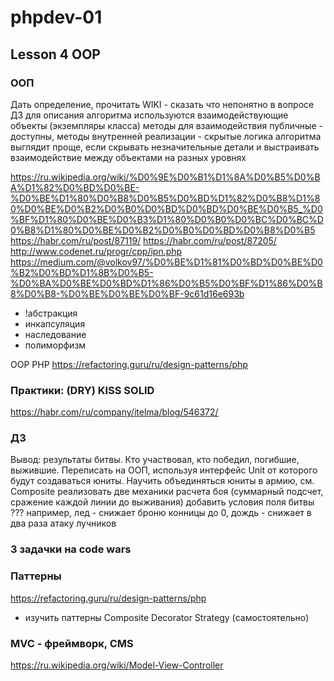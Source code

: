 # phpdev-01


## Lesson 4 OOP

### ООП
Дать определение, прочитать WIKI - сказать что непонятно в вопросе ДЗ
для описания алгоритма используются взаимодействующие объекты (экземпляры класса)
методы для взаимодействия публичные - доступны, методы внутренней реализации - скрытые
логика алгоритма выглядит проще, если скрывать незначительные детали и выстраивать взаимодействие между объектами на разных уровнях

https://ru.wikipedia.org/wiki/%D0%9E%D0%B1%D1%8A%D0%B5%D0%BA%D1%82%D0%BD%D0%BE-%D0%BE%D1%80%D0%B8%D0%B5%D0%BD%D1%82%D0%B8%D1%80%D0%BE%D0%B2%D0%B0%D0%BD%D0%BD%D0%BE%D0%B5_%D0%BF%D1%80%D0%BE%D0%B3%D1%80%D0%B0%D0%BC%D0%BC%D0%B8%D1%80%D0%BE%D0%B2%D0%B0%D0%BD%D0%B8%D0%B5
https://habr.com/ru/post/87119/
https://habr.com/ru/post/87205/
http://www.codenet.ru/progr/cpp/ipn.php
https://medium.com/@volkov97/%D0%BE%D1%81%D0%BD%D0%BE%D0%B2%D0%BD%D1%8B%D0%B5-%D0%BA%D0%BE%D0%BD%D1%86%D0%B5%D0%BF%D1%86%D0%B8%D0%B8-%D0%BE%D0%BE%D0%BF-9c61d16e693b

* !абстракция
* инкапсуляция
* наследование
* полиморфизм

OOP PHP https://refactoring.guru/ru/design-patterns/php

### Практики: (DRY) KISS SOLID
https://habr.com/ru/company/itelma/blog/546372/

### ДЗ
Вывод: результаты битвы. Кто участвовал, кто победил, погибшие, выжившие.
Переписать на ООП, используя интерфейс Unit от которого будут создаваться юниты.
Научить объединяться юниты в армию, см. Composite
реализовать две механики расчета боя (суммарный подсчет, сражение каждой линии до выживания)
добавить условия поля битвы ??? например, лед - снижает броню конницы до 0, дождь - снижает в два раза атаку лучников

### 3 задачки на code wars

### Паттерны
https://refactoring.guru/ru/design-patterns/php
+ изучить паттерны Composite Decorator Strategy (самостоятельно)

### MVC - фреймворк, CMS
https://ru.wikipedia.org/wiki/Model-View-Controller
